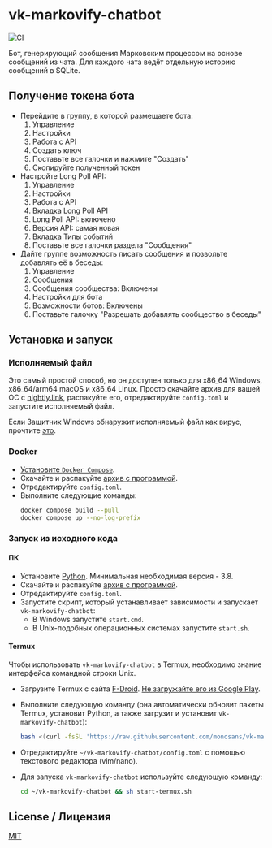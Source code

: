 # vk-markovify-chatbot

[![CI](https://github.com/monosans/vk-markovify-chatbot/actions/workflows/ci.yml/badge.svg)](https://github.com/monosans/vk-markovify-chatbot/actions/workflows/ci.yml)

Бот, генерирующий сообщения Марковским процессом на основе сообщений из чата. Для каждого чата ведёт отдельную историю сообщений в SQLite.

## Получение токена бота

- Перейдите в группу, в которой размещаете бота:
  1. Управление
  1. Настройки
  1. Работа с API
  1. Создать ключ
  1. Поставьте все галочки и нажмите "Создать"
  1. Скопируйте полученный токен
- Настройте Long Poll API:
  1. Управление
  1. Настройки
  1. Работа с API
  1. Вкладка Long Poll API
  1. Long Poll API: включено
  1. Версия API: самая новая
  1. Вкладка Типы событий
  1. Поставьте все галочки раздела "Сообщения"
- Дайте группе возможность писать сообщения и позвольте добавлять её в беседы:
  1. Управление
  1. Сообщения
  1. Сообщения сообщества: Включены
  1. Настройки для бота
  1. Возможности ботов: Включены
  1. Поставьте галочку "Разрешать добавлять сообщество в беседы"

## Установка и запуск

### Исполняемый файл

Это самый простой способ, но он доступен только для x86_64 Windows, x86_64/arm64 macOS и x86_64 Linux. Просто скачайте архив для вашей ОС с [nightly.link](https://nightly.link/monosans/vk-markovify-chatbot/workflows/ci/main?preview), распакуйте его, отредактируйте `config.toml` и запустите исполняемый файл.

Если Защитник Windows обнаружит исполняемый файл как вирус, прочтите [это](https://github.com/Nuitka/Nuitka/issues/2495#issuecomment-1762836583).

### Docker

- [Установите `Docker Compose`](https://docs.docker.com/compose/install/).
- Скачайте и распакуйте [архив с программой](https://github.com/monosans/vk-markovify-chatbot/archive/refs/heads/main.zip).
- Отредактируйте `config.toml`.
- Выполните следующие команды:
  ```bash
  docker compose build --pull
  docker compose up --no-log-prefix
  ```

### Запуск из исходного кода

#### ПК

- Установите [Python](https://python.org/downloads). Минимальная необходимая версия - 3.8.
- Скачайте и распакуйте [архив с программой](https://github.com/monosans/vk-markovify-chatbot/archive/refs/heads/main.zip).
- Отредактируйте `config.toml`.
- Запустите скрипт, который устанавливает зависимости и запускает `vk-markovify-chatbot`:
  - В Windows запустите `start.cmd`.
  - В Unix-подобных операционных системах запустите `start.sh`.

#### Termux

Чтобы использовать `vk-markovify-chatbot` в Termux, необходимо знание интерфейса командной строки Unix.

- Загрузите Termux с сайта [F-Droid](https://f-droid.org/en/packages/com.termux/). [Не загружайте его из Google Play](https://github.com/termux/termux-app#google-play-store-deprecated).
- Выполните следующую команду (она автоматически обновит пакеты Termux, установит Python, а также загрузит и установит `vk-markovify-chatbot`):

  ```bash
  bash <(curl -fsSL 'https://raw.githubusercontent.com/monosans/vk-markovify-chatbot/main/install-termux.sh')
  ```

- Отредактируйте `~/vk-markovify-chatbot/config.toml` с помощью текстового редактора (vim/nano).
- Для запуска `vk-markovify-chatbot` используйте следующую команду:
  ```bash
  cd ~/vk-markovify-chatbot && sh start-termux.sh
  ```

## License / Лицензия

[MIT](LICENSE)
